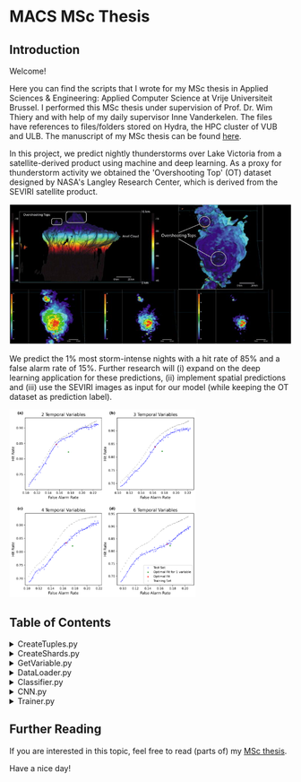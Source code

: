 # MACS MSc Thesis

## Introduction

Welcome! 

Here you can find the scripts that I wrote for my MSc thesis in Applied Sciences & Engineering: Applied Computer Science at Vrije Universiteit Brussel. I performed this MSc thesis under supervision of Prof. Dr. Wim Thiery and with help of my daily supervisor Inne Vanderkelen. The files have references to files/folders stored on Hydra, the HPC cluster of VUB and ULB. The manuscript of my MSc thesis can be found [here](MA_ACS_Lampe_Seppe_S2_August_2021_links_hidden.pdf).

In this project, we predict nightly thunderstorms over Lake Victoria from a satellite-derived product using machine and deep learning. As a proxy for thunderstorm activity we obtained the 'Overshooting Top' (OT) dataset designed by NASA's Langley Research Center, which is derived from the SEVIRI satellite product.

![alt text](https://github.com/SeppeLampe/MACS-MSc-Thesis-/blob/a06ba13b1c615e33e4507e0329d507e3315c4773/Figures/OTs.jpg "Overshooting Tops (Bedka et al., 2010)")

We predict the 1% most storm-intense nights with a hit rate of 85% and a false alarm rate of 15%. Further research will (i) expand on the deep learning application for these predictions, (ii) implement spatial predictions and (iii) use the SEVIRI images as input for our model (while keeping the OT dataset as prediction label).

<img src="https://github.com/SeppeLampe/MACS-MSc-Thesis-/blob/a06ba13b1c615e33e4507e0329d507e3315c4773/Figures/log%20temp.png" width=66% height=66% alt="Results from MSc Thesis">

## Table of Contents

<details>
  <summary>CreateTuples.py</summary>
    <a href="https://github.com/SeppeLampe/MSc-Thesis/blob/main/CreateTuples.py">This script</a> loops through the OT dataset and generates day-night tuples, which will be used for this project.
</details>

<details>
  <summary>CreateShards.py</summary>
    <a href="https://github.com/SeppeLampe/MSc-Thesis/blob/main/CreateShards.py">This script</a> loops through the day-night tuples and combines them into shards, which we can efficiently load into RAM via Webdataset.
</details>

<details>
  <summary>GetVariable.py</summary>
    <a href="https://github.com/SeppeLampe/MSc-Thesis/blob/main/GetVariable.py">This script</a> loops through the day-night tuples and extracts only one variable from them, and then stores them in netCDF4 files.
</details>

<details>
  <summary>DataLoader.py</summary>
    <a href="https://github.com/SeppeLampe/MSc-Thesis/blob/main/DataLoader.py">This script</a> divides the data into training, validation and test sets and creates Dataloader objects, which can efficiently loop through these subsets.
</details>

<details>
  <summary>Classifier.py</summary>
    <a href="https://github.com/SeppeLampe/MSc-Thesis/blob/main/Classifier.py">This script</a> specifies how training, validation and testing should be performed, when weights need to be updated (only during training) and determines the logging.
</details>

<details>
  <summary>CNN.py</summary>
    <a href="https://github.com/SeppeLampe/MSc-Thesis/blob/main/CNN.py">This script</a> provides an easy way to generate Convolutional Neural Networks (CNNs) in an object-oriented manner.
</details>

<details>
  <summary>Trainer.py</summary>
    <a href="https://github.com/SeppeLampe/MSc-Thesis/blob/main/Trainer.py">This script</a> determines the Trainer, which handles communication between the Dataloader, CNN and Classifier objects.
</details>


## Further Reading

If you are interested in this topic, feel free to read (parts of) my [MSc thesis](MA_ACS_Lampe_Seppe_S2_August_2021_links_hidden.pdf).

Have a nice day!



